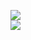 [![](https://img.shields.io/badge/Made%20With-Github%20Spray-lightgrey.svg?style=for-the-badge&logo=github)](https://github.com/Annihil/github-spray#17218)  
[![](https://i.imgur.com/2DrTn0Z.gif)](https://github.com/Annihil/github-spray)